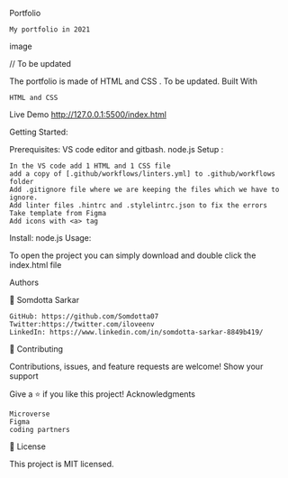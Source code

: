 Portfolio

    My portfolio in 2021

image

// To be updated

The portfolio is made of HTML and CSS . To be updated.
Built With

    HTML and CSS

Live Demo
http://127.0.0.1:5500/index.html

Getting Started:


Prerequisites: VS code editor and gitbash. node.js
Setup :

    In the VS code add 1 HTML and 1 CSS file
    add a copy of [.github/workflows/linters.yml] to .github/workflows folder
    Add .gitignore file where we are keeping the files which we have to ignore.
    Add linter files .hintrc and .stylelintrc.json to fix the errors
    Take template from Figma
    Add icons with <a> tag
   

Install: node.js
Usage:

To open the project you can simply download and double click the index.html file
    
Authors

👤 Somdotta Sarkar

    GitHub: https://github.com/Somdotta07
    Twitter:https://twitter.com/iloveenv
    LinkedIn: https://www.linkedin.com/in/somdotta-sarkar-8849b419/

🤝 Contributing

Contributions, issues, and feature requests are welcome!
Show your support

Give a ⭐️ if you like this project!
Acknowledgments

    Microverse
    Figma
    coding partners

📝 License

This project is MIT licensed.
